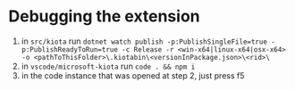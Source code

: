 # Debugging the extension

1. in `src/kiota` run `dotnet watch publish -p:PublishSingleFile=true -p:PublishReadyToRun=true -c Release -r <win-x64|linux-x64|osx-x64> -o <pathToThisFolder>\.kiotabin\<versionInPackage.json>\<rid>\`
1. in `vscode/microsoft-kiota` run `code . && npm i`
1. in the code instance that was opened at step 2, just press f5
